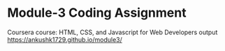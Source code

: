 

# Module-3 Coding Assignment

Coursera course: HTML, CSS, and Javascript for Web Developers
 output https://ankushk1729.github.io/module3/

